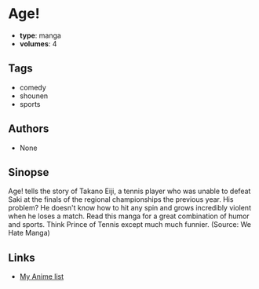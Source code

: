 # Age!

-   **type**: manga
-   **volumes**: 4

## Tags

-   comedy
-   shounen
-   sports

## Authors

-   None

## Sinopse

Age! tells the story of Takano Eiji, a tennis player who was unable to defeat Saki at the finals of the regional championships the previous year. His problem? He doesn't know how to hit any spin and grows incredibly violent when he loses a match. Read this manga for a great combination of humor and sports. Think Prince of Tennis except much much funnier.
(Source: We Hate Manga)

## Links

-   [My Anime list](https://myanimelist.net/manga/12648/Age)

